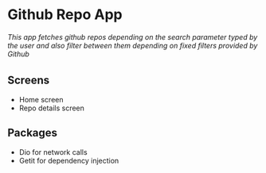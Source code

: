 # Github Repo App

###### This app fetches github repos depending on the search parameter typed by the user and also filter between them depending on fixed filters provided by Github

## Screens
* Home screen
* Repo details screen


## Packages
* Dio for network calls
* Getit for dependency injection